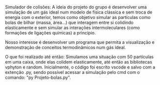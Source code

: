 Simulador de colisões:
A ideia do projeto do grupo é desenvolver uma simulação de um gás ideal num modelo de física clássica e sem troca de energia com o exterior, temos como objetivo simular as partículas como bolas de bilhar (massa, área...) que interagem entre si colidindo elasticamente e sem simular as interações intermoleculares (como formações de ligações químicas) a princípio.  

Nosso interesse é desenvolver um programa que permita a visualização e demonstração de conceitos termodinâmicos num gás ideal. 

O que foi realizado até então:
Simulamos uma situação com 50 partículas em uma caixa, onde elas colidem elasticamente, até então as bibliotecas vphyton e random. Inicialmente, o código foi escrito vscode e salvo com a extenção  .py, sendo possível acessar a simulação pelo cmd com o comando: "py Projeto-bolas.py".

